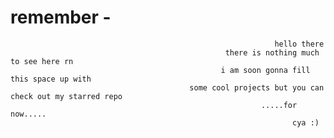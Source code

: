 # remember -


                                                               hello there    
                                                    there is nothing much to see here rn
                                                   i am soon gonna fill this space up with 
                                            some cool projects but you can check out my starred repo 
                                                            .....for now.....
                                                                   cya :)
                                                                          
